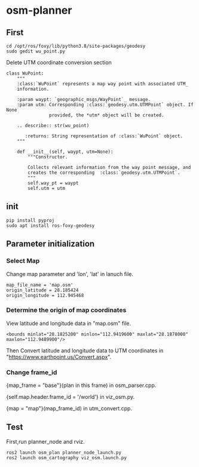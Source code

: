 # osm-planner
## First
```
cd /opt/ros/foxy/lib/python3.8/site-packages/geodesy
sudo gedit wu_point.py
```
Delete UTM coordinate conversion section
```
class WuPoint:
    """
    :class:`WuPoint` represents a map way point with associated UTM_
    information.

    :param waypt: `geographic_msgs/WayPoint`_ message.
    :param utm: Corresponding :class:`geodesy.utm.UTMPoint` object. If None
                provided, the *utm* object will be created.
 
    .. describe:: str(wu_point)
 
       :returns: String representation of :class:`WuPoint` object.
    """

    def __init__(self, waypt, utm=None):
        """Constructor.

        Collects relevant information from the way point message, and
        creates the corresponding  :class:`geodesy.utm.UTMPoint`.
        """
        self.way_pt = waypt
        self.utm = utm
```
## init
```
pip install pyproj
sudo apt install ros-foxy-geodesy
```
## Parameter initialization
### Select Map
Change map parameter and 'lon', 'lat' in lanuch file.
```
map_file_name = 'map.osm'
origin_latitude = 28.185424
origin_longitude = 112.945468
``` 
### Determine the origin of map coordinates
View latitude and longitude data in "map.osm" file.
```
<bounds minlat="28.1825200" minlon="112.9419600" maxlat="28.1878000" maxlon="112.9489900"/>
```
Then Convert latitude and longitude data to UTM coordinates in "https://www.earthpoint.us/Convert.aspx".
###  Change frame_id
{map_frame = "base"}(plan in this frame) in osm_parser.cpp.

{self.map.header.frame_id = '/world'} in viz_osm.py.

{map = "map"}(map_frame_id) in utm_convert.cpp.

## Test
First,run planner_node and rviz.
```
ros2 launch osm_plan planner_node_launch.py 
ros2 launch osm_cartography viz_osm.launch.py
``` 
